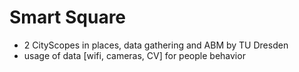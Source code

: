 # Smart Square

- 2 CityScopes in places, data gathering and ABM by TU Dresden
- usage of data [wifi, cameras, CV] for people behavior
